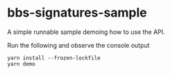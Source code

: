 # bbs-signatures-sample

A simple runnable sample demoing how to use the API.

Run the following and observe the console output

```
yarn install --frozen-lockfile
yarn demo
```

